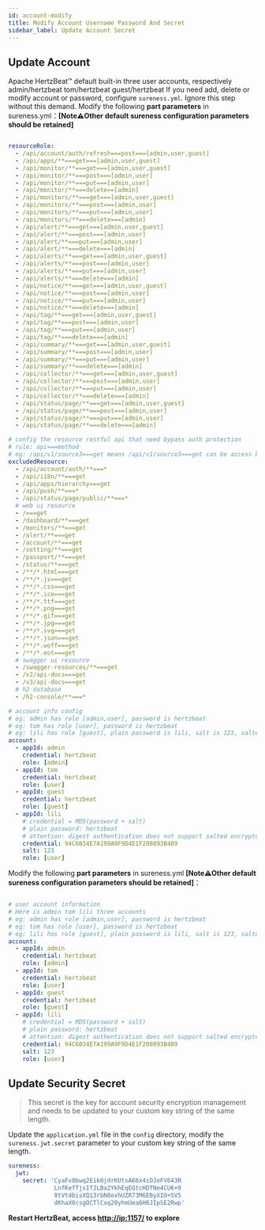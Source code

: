 ```yaml
---
id: account-modify  
title: Modify Account Username Password And Secret        
sidebar_label: Update Account Secret
---
```


## Update Account

Apache HertzBeat™ default built-in three user accounts, respectively admin/hertzbeat tom/hertzbeat guest/hertzbeat
If you need add, delete or modify account or password, configure `sureness.yml`. Ignore this step without this demand.
Modify the following **part parameters** in sureness.yml：**[Note⚠️Other default sureness configuration parameters should be retained]**

```yaml

resourceRole:
  - /api/account/auth/refresh===post===[admin,user,guest]
  - /api/apps/**===get===[admin,user,guest]
  - /api/monitor/**===get===[admin,user,guest]
  - /api/monitor/**===post===[admin,user]
  - /api/monitor/**===put===[admin,user]
  - /api/monitor/**===delete==[admin]
  - /api/monitors/**===get===[admin,user,guest]
  - /api/monitors/**===post===[admin,user]
  - /api/monitors/**===put===[admin,user]
  - /api/monitors/**===delete===[admin]
  - /api/alert/**===get===[admin,user,guest]
  - /api/alert/**===post===[admin,user]
  - /api/alert/**===put===[admin,user]
  - /api/alert/**===delete===[admin]
  - /api/alerts/**===get===[admin,user,guest]
  - /api/alerts/**===post===[admin,user]
  - /api/alerts/**===put===[admin,user]
  - /api/alerts/**===delete===[admin]
  - /api/notice/**===get===[admin,user,guest]
  - /api/notice/**===post===[admin,user]
  - /api/notice/**===put===[admin,user]
  - /api/notice/**===delete===[admin]
  - /api/tag/**===get===[admin,user,guest]
  - /api/tag/**===post===[admin,user]
  - /api/tag/**===put===[admin,user]
  - /api/tag/**===delete===[admin]
  - /api/summary/**===get===[admin,user,guest]
  - /api/summary/**===post===[admin,user]
  - /api/summary/**===put===[admin,user]
  - /api/summary/**===delete===[admin]
  - /api/collector/**===get===[admin,user,guest]
  - /api/collector/**===post===[admin,user]
  - /api/collector/**===put===[admin,user]
  - /api/collector/**===delete===[admin]
  - /api/status/page/**===get===[admin,user,guest]
  - /api/status/page/**===post===[admin,user]
  - /api/status/page/**===put===[admin,user]
  - /api/status/page/**===delete===[admin]

# config the resource restful api that need bypass auth protection
# rule: api===method 
# eg: /api/v1/source3===get means /api/v1/source3===get can be access by anyone, no need auth.
excludedResource:
  - /api/account/auth/**===*
  - /api/i18n/**===get
  - /api/apps/hierarchy===get
  - /api/push/**===*
  - /api/status/page/public/**===*
  # web ui resource
  - /===get
  - /dashboard/**===get
  - /monitors/**===get
  - /alert/**===get
  - /account/**===get
  - /setting/**===get
  - /passport/**===get
  - /status/**===get
  - /**/*.html===get
  - /**/*.js===get
  - /**/*.css===get
  - /**/*.ico===get
  - /**/*.ttf===get
  - /**/*.png===get
  - /**/*.gif===get
  - /**/*.jpg===get
  - /**/*.svg===get
  - /**/*.json===get
  - /**/*.woff===get
  - /**/*.eot===get
  # swagger ui resource
  - /swagger-resources/**===get
  - /v2/api-docs===get
  - /v3/api-docs===get
  # h2 database
  - /h2-console/**===*

# account info config
# eg: admin has role [admin,user], password is hertzbeat
# eg: tom has role [user], password is hertzbeat
# eg: lili has role [guest], plain password is lili, salt is 123, salted password is 1A676730B0C7F54654B0E09184448289
account:
  - appId: admin
    credential: hertzbeat
    role: [admin]
  - appId: tom
    credential: hertzbeat
    role: [user]
  - appId: guest
    credential: hertzbeat
    role: [guest]
  - appId: lili
    # credential = MD5(password + salt)
    # plain password: hertzbeat
    # attention: digest authentication does not support salted encrypted password accounts
    credential: 94C6B34E7A199A9F9D4E1F208093B489
    salt: 123
    role: [user]
```

Modify the following **part parameters** in sureness.yml **[Note⚠️Other default sureness configuration parameters should be retained]**：

```yaml

# user account information
# Here is admin tom lili three accounts
# eg: admin has role [admin,user], password is hertzbeat
# eg: tom has role [user], password is hertzbeat
# eg: lili has role [guest], plain password is lili, salt is 123, salted password is 1A676730B0C7F54654B0E09184448289
account:
  - appId: admin
    credential: hertzbeat
    role: [admin]
  - appId: tom
    credential: hertzbeat
    role: [user]
  - appId: guest
    credential: hertzbeat
    role: [guest]
  - appId: lili
    # credential = MD5(password + salt)
    # plain password: hertzbeat
    # attention: digest authentication does not support salted encrypted password accounts
    credential: 94C6B34E7A199A9F9D4E1F208093B489
    salt: 123
    role: [user]
```

## Update Security Secret

> This secret is the key for account security encryption management and needs to be updated to your custom key string of the same length.

Update the `application.yml` file in the `config` directory, modify the `sureness.jwt.secret` parameter to your custom key string of the same length.

```yaml
sureness:
  jwt:
    secret: 'CyaFv0bwq2Eik0jdrKUtsA6bx4sDJeFV643R
             LnfKefTjsIfJLBa2YkhEqEGtcHDTNe4CU6+9
             8tVt4bisXQ13rbN0oxhUZR73M6EByXIO+SV5
             dKhaX0csgOCTlCxq20yhmUea6H6JIpSE2Rwp'
```

**Restart HertzBeat, access <http://ip:1157/> to explore**
